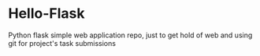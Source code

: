 # Hello-Flask
Python flask simple web application repo, just to get hold of web and using git for project's task submissions
